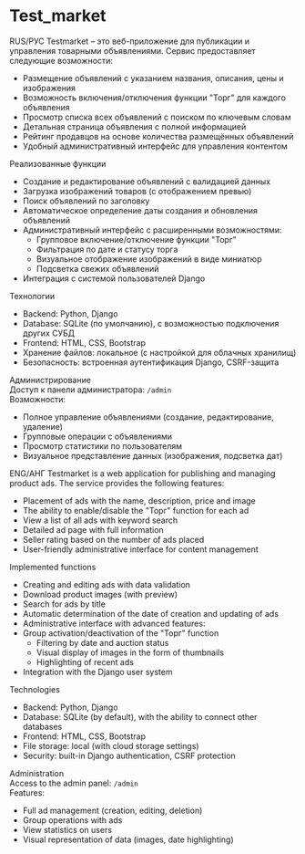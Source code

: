 # Test_market
RUS/РУС 
Testmarket – это веб-приложение для публикации и управления товарными объявлениями. 
Сервис предоставляет следующие возможности:  
- Размещение объявлений с указанием названия, описания, цены и изображения  
- Возможность включения/отключения функции "Торг" для каждого объявления  
- Просмотр списка всех объявлений с поиском по ключевым словам  
- Детальная страница объявления с полной информацией  
- Рейтинг продавцов на основе количества размещённых объявлений  
- Удобный административный интерфейс для управления контентом  

Реализованные функции  
- Создание и редактирование объявлений с валидацией данных  
- Загрузка изображений товаров (с отображением превью)  
- Поиск объявлений по заголовку  
- Автоматическое определение даты создания и обновления объявлений  
- Административный интерфейс с расширенными возможностями:  
  - Групповое включение/отключение функции "Торг"  
  - Фильтрация по дате и статусу торга  
  - Визуальное отображение изображений в виде миниатюр  
  - Подсветка свежих объявлений  
- Интеграция с системой пользователей Django  

Технологии  
- Backend: Python, Django  
- Database: SQLite (по умолчанию), с возможностью подключения других СУБД  
- Frontend: HTML, CSS, Bootstrap  
- Хранение файлов: локальное (с настройкой для облачных хранилищ)  
- Безопасность: встроенная аутентификация Django, CSRF-защита

Администрирование  
Доступ к панели администратора: `/admin`  
Возможности:  
- Полное управление объявлениями (создание, редактирование, удаление)  
- Групповые операции с объявлениями  
- Просмотр статистики по пользователям  
- Визуальное представление данных (изображения, подсветка дат)  


ENG/АНГ
Testmarket is a web application for publishing and managing product ads. 
The service provides the following features:
- Placement of ads with the name, description, price and image  
- The ability to enable/disable the "Торг" function for each ad  
- View a list of all ads with keyword search  
- Detailed ad page with full information  
- Seller rating based on the number of ads placed  
- User-friendly administrative interface for content management  

Implemented functions  
- Creating and editing ads with data validation  
- Download product images (with preview)
- Search for ads by title  
- Automatic determination of the date of creation and updating of ads  
- Administrative interface with advanced features:
- Group activation/deactivation of the "Торг" function  
  - Filtering by date and auction status  
  - Visual display of images in the form of thumbnails  
  - Highlighting of recent ads  
- Integration with the Django user system  

Technologies  
- Backend: Python, Django  
- Database: SQLite (by default), with the ability to connect other databases  
- Frontend: HTML, CSS, Bootstrap  
- File storage: local (with cloud storage settings)  
- Security: built-in Django authentication, CSRF protection

Administration  
Access to the admin panel: `/admin`  
Features:
- Full ad management (creation, editing, deletion)  
- Group operations with ads  
- View statistics on users  
- Visual representation of data (images, date highlighting)
